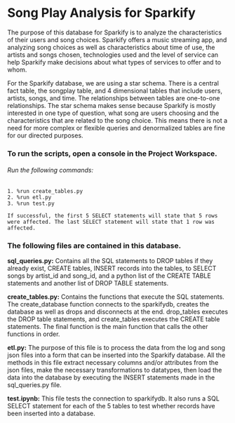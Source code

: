 # Song Play Analysis for Sparkify

The purpose of this database for Sparkify is to analyze the characteristics of their users and song choices. Sparkify offers a music streaming app, and analyzing song choices as well as characteristics about time of use, the artists and songs chosen, technologies used and the level of service can help Sparkify make decisions about what types of services to offer and to whom.

For the Sparkify database, we are using a star schema. There is a central fact table, the songplay table, and 4 dimensional tables that include users, artists, songs, and time. The relationships between tables are one-to-one relationships. The star schema makes sense because Sparkify is mostly interested in one type of question, what song are users choosing and the characteristics that are related to the song choice. This means there is not a need for more complex or flexible queries and denormalized tables are fine for our directed purposes.

### To run the scripts, open a console in the Project Workspace.

###### Run the following commands:

    1. %run create_tables.py
    2. %run etl.py
    3. %run test.py
    
    If successful, the first 5 SELECT statements will state that 5 rows were affected. The last SELECT statement will state that 1 row was affected.
    
### The following files are contained in this database.

**sql_queries.py:** Contains all the SQL statements to DROP tables if they already exist, CREATE tables, INSERT records into the tables, to SELECT songs by artist_id and song_id, and a python list of the CREATE TABLE statements and another list of DROP TABLE statements.

**create_tables.py:** Contains the functions that execute the SQL statements. The create_database function connects to the sparkifydb, creates the database as well as drops and disconnects at the end. drop_tables executes the DROP table statements, and create_tables executes the CREATE table statements. The final function is the main function that calls the other functions in order.

**etl.py:** The purpose of this file is to process the data from the log and song json files into a form that can be inserted into the Sparkify database. All the methods in this file extract necessary columns and/or attributes from the json files, make the necessary transformations to datatypes, then load the data into the database by executing the INSERT statements made in the sql_queries.py file.

**test.ipynb:** This file tests the connection to sparkifydb. It also runs a SQL SELECT statement for each of the 5 tables to test whether records have been inserted into a database.